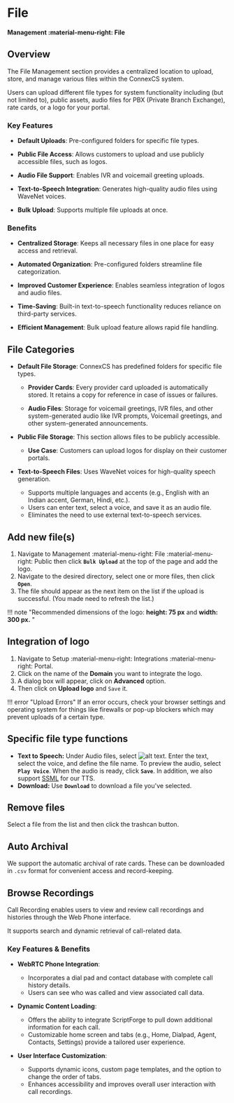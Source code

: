 # File

**Management :material-menu-right: File**

## Overview

The File Management section provides a centralized location to upload, store, and manage various files within the ConnexCS system.

Users can upload different file types for system functionality including (but not limited to), public assets, audio files for PBX (Private Branch Exchange), rate cards, or a logo for your portal.

### Key Features

+ **Default Uploads**: Pre-configured folders for specific file types.

+ **Public File Access**: Allows customers to upload and use publicly accessible files, such as logos.

+ **Audio File Support**: Enables IVR and voicemail greeting uploads.

+ **Text-to-Speech Integration**: Generates high-quality audio files using WaveNet voices.

+ **Bulk Upload**: Supports multiple file uploads at once.

### Benefits

+ **Centralized Storage**: Keeps all necessary files in one place for easy access and retrieval.

+ **Automated Organization**: Pre-configured folders streamline file categorization.

+ **Improved Customer Experience**: Enables seamless integration of logos and audio files.

+ **Time-Saving**: Built-in text-to-speech functionality reduces reliance on third-party services.

+ **Efficient Management**: Bulk upload feature allows rapid file handling.

## File Categories

+ **Default File Storage**: ConnexCS has predefined folders for specific file types.

   + **Provider Cards**: Every provider card uploaded is automatically stored. It retains a copy for reference in case of issues or failures.

   + **Audio Files**: Storage for voicemail greetings, IVR files, and other system-generated audio like IVR prompts, Voicemail greetings, and other system-generated announcements.

+ **Public File Storage**: This section allows files to be publicly accessible.
     + **Use Case**: Customers can upload logos for display on their customer portals.

+ **Text-to-Speech Files**: Uses WaveNet voices for high-quality speech generation.

    + Supports multiple languages and accents (e.g., English with an Indian accent, German, Hindi, etc.).
    + Users can enter text, select a voice, and save it as an audio file.
    + Eliminates the need to use external text-to-speech services.

## Add new file(s)

1. Navigate to Management :material-menu-right: File :material-menu-right: Public then click **`Bulk Upload`** at the top of the page and add the logo.
2. Navigate to the desired directory, select one or more files, then click **`Open`**.
3. The file should appear as the next item on the list if the upload is successful. (You made need to refresh the list.)

!!! note "Recommended dimensions of the logo: **height: 75 px** and **width: 300 px.** "

## Integration of logo

1. Navigate to Setup :material-menu-right: Integrations :material-menu-right: Portal.
2. Click on the name of the **Domain** you want to integrate the logo.
3. A dialog box will appear, click on **Advanced** option.
4. Then click on **Upload logo** and `Save` it.

!!! error "Upload Errors"
    If an error occurs, check your browser settings and operating system for things like firewalls or pop-up blockers which may prevent uploads of a certain type.

## Specific file type functions

* **Text to Speech:** Under Audio files, select ![alt text][texttospeech]. Enter the text, select the voice, and define the file name. To preview the audio, select **`Play Voice`**. When the audio is ready, click **`Save`**. In addition, we also support [SSML](https://cloud.google.com/text-to-speech/docs/ssml) for our TTS.
* **Download:** Use **`Download`** to download a file you've selected.

## Remove files

Select a file from the list and then click the trashcan button.

## Auto Archival

We support the automatic archival of rate cards.
These can be downloaded in `.csv` format for convenient access and record-keeping.

[texttospeech]: /misc/img/texttospeech.png "Text to Speech"

## Browse Recordings

Call Recording enables users to view and review call recordings and histories through the Web Phone interface.

It supports search and dynamic retrieval of call-related data.

### Key Features & Benefits

+ **WebRTC Phone Integration**:
    + Incorporates a dial pad and contact database with complete call history details.
    + Users can see who was called and view associated call data.
+ **Dynamic Content Loading**:
    + Offers the ability to integrate ScriptForge to pull down additional information for each call.
    + Customizable home screen and tabs (e.g., Home, Dialpad, Agent, Contacts, Settings) provide a tailored user experience.

+ **User Interface Customization**:
    + Supports dynamic icons, custom page templates, and the option to change the order of tabs.
    + Enhances accessibility and improves overall user interaction with call recordings.
